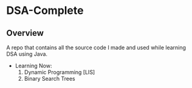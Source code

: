 # DSA-Complete 

## Overview
A repo that contains all the source code I made and used while learning DSA using Java.

- Learning Now:
  1. Dynamic Programming [LIS]
  2. Binary Search Trees

<!-- ## Requirement 

> **Note**
> This is a note

> **Warning**
> This is a warning

## Usage


## Features


## Reference


## Author

Indrashis Paul
-->
